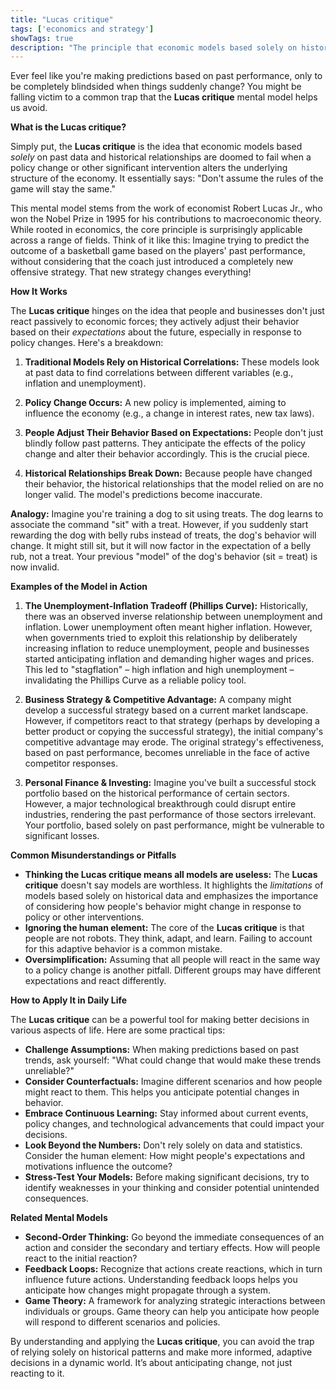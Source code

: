 ```yaml
---
title: "Lucas critique"
tags: ['economics and strategy']
showTags: true
description: "The principle that economic models based solely on historical relationships fail when policy changes alter the underlying structural relationships."
---
```



Ever feel like you're making predictions based on past performance, only to be completely blindsided when things suddenly change? You might be falling victim to a common trap that the **Lucas critique** mental model helps us avoid.

**What is the Lucas critique?**

Simply put, the **Lucas critique** is the idea that economic models based *solely* on past data and historical relationships are doomed to fail when a policy change or other significant intervention alters the underlying structure of the economy. It essentially says: "Don't assume the rules of the game will stay the same."

This mental model stems from the work of economist Robert Lucas Jr., who won the Nobel Prize in 1995 for his contributions to macroeconomic theory. While rooted in economics, the core principle is surprisingly applicable across a range of fields. Think of it like this: Imagine trying to predict the outcome of a basketball game based on the players' past performance, without considering that the coach just introduced a completely new offensive strategy. That new strategy changes everything!

**How It Works**

The **Lucas critique** hinges on the idea that people and businesses don't just react passively to economic forces; they actively adjust their behavior based on their *expectations* about the future, especially in response to policy changes. Here's a breakdown:

1. **Traditional Models Rely on Historical Correlations:** These models look at past data to find correlations between different variables (e.g., inflation and unemployment).

2. **Policy Change Occurs:** A new policy is implemented, aiming to influence the economy (e.g., a change in interest rates, new tax laws).

3. **People Adjust Their Behavior Based on Expectations:** People don't just blindly follow past patterns. They anticipate the effects of the policy change and alter their behavior accordingly. This is the crucial piece.

4. **Historical Relationships Break Down:** Because people have changed their behavior, the historical relationships that the model relied on are no longer valid. The model's predictions become inaccurate.

**Analogy:** Imagine you're training a dog to sit using treats. The dog learns to associate the command "sit" with a treat. However, if you suddenly start rewarding the dog with belly rubs instead of treats, the dog's behavior will change. It might still sit, but it will now factor in the expectation of a belly rub, not a treat. Your previous "model" of the dog's behavior (sit = treat) is now invalid.

**Examples of the Model in Action**

1. **The Unemployment-Inflation Tradeoff (Phillips Curve):** Historically, there was an observed inverse relationship between unemployment and inflation. Lower unemployment often meant higher inflation. However, when governments tried to exploit this relationship by deliberately increasing inflation to reduce unemployment, people and businesses started anticipating inflation and demanding higher wages and prices. This led to "stagflation" – high inflation and high unemployment – invalidating the Phillips Curve as a reliable policy tool.

2. **Business Strategy & Competitive Advantage:** A company might develop a successful strategy based on a current market landscape. However, if competitors react to that strategy (perhaps by developing a better product or copying the successful strategy), the initial company's competitive advantage may erode. The original strategy's effectiveness, based on past performance, becomes unreliable in the face of active competitor responses.

3. **Personal Finance & Investing:** Imagine you've built a successful stock portfolio based on the historical performance of certain sectors. However, a major technological breakthrough could disrupt entire industries, rendering the past performance of those sectors irrelevant. Your portfolio, based solely on past performance, might be vulnerable to significant losses.

**Common Misunderstandings or Pitfalls**

* **Thinking the Lucas critique means all models are useless:** The **Lucas critique** doesn't say models are worthless. It highlights the *limitations* of models based solely on historical data and emphasizes the importance of considering how people's behavior might change in response to policy or other interventions.
* **Ignoring the human element:** The core of the **Lucas critique** is that people are not robots. They think, adapt, and learn. Failing to account for this adaptive behavior is a common mistake.
* **Oversimplification:** Assuming that all people will react in the same way to a policy change is another pitfall. Different groups may have different expectations and react differently.

**How to Apply It in Daily Life**

The **Lucas critique** can be a powerful tool for making better decisions in various aspects of life. Here are some practical tips:

* **Challenge Assumptions:** When making predictions based on past trends, ask yourself: "What could change that would make these trends unreliable?"
* **Consider Counterfactuals:** Imagine different scenarios and how people might react to them. This helps you anticipate potential changes in behavior.
* **Embrace Continuous Learning:** Stay informed about current events, policy changes, and technological advancements that could impact your decisions.
* **Look Beyond the Numbers:** Don't rely solely on data and statistics. Consider the human element: How might people's expectations and motivations influence the outcome?
* **Stress-Test Your Models:** Before making significant decisions, try to identify weaknesses in your thinking and consider potential unintended consequences.

**Related Mental Models**

* **Second-Order Thinking:** Go beyond the immediate consequences of an action and consider the secondary and tertiary effects. How will people react to the initial reaction?
* **Feedback Loops:** Recognize that actions create reactions, which in turn influence future actions. Understanding feedback loops helps you anticipate how changes might propagate through a system.
* **Game Theory:** A framework for analyzing strategic interactions between individuals or groups. Game theory can help you anticipate how people will respond to different scenarios and policies.

By understanding and applying the **Lucas critique**, you can avoid the trap of relying solely on historical patterns and make more informed, adaptive decisions in a dynamic world. It’s about anticipating change, not just reacting to it.

